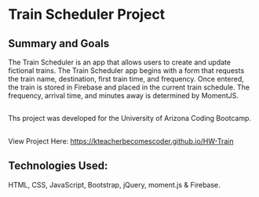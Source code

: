 # Train Scheduler Project

## Summary and Goals

The Train Scheduler is an app that allows users to create and update fictional trains. The Train Scheduler app begins with a form that requests the train name, destination, first train time, and frequency. Once entered, the train is stored in Firebase and placed in the current train schedule. The frequency, arrival time, and minutes away is determined by MomentJS.

##
Ths project was developed for the University of Arizona Coding Bootcamp.
##
View Project Here:   https://kteacherbecomescoder.github.io/HW-Train
##
## Technologies Used:
HTML, CSS, JavaScript, Bootstrap, jQuery, moment.js & Firebase.
